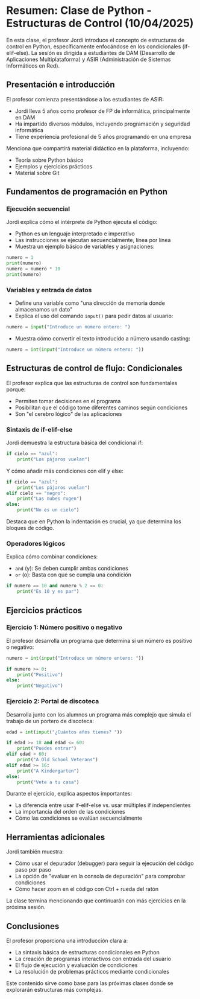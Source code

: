



# Resumen: Clase de Python - Estructuras de Control (10/04/2025)

En esta clase, el profesor Jordi introduce el concepto de estructuras de control en Python, específicamente enfocándose en los condicionales (if-elif-else). La sesión es dirigida a estudiantes de DAM (Desarrollo de Aplicaciones Multiplataforma) y ASIR (Administración de Sistemas Informáticos en Red).

## Presentación e introducción

El profesor comienza presentándose a los estudiantes de ASIR:
- Jordi lleva 5 años como profesor de FP de informática, principalmente en DAM
- Ha impartido diversos módulos, incluyendo programación y seguridad informática
- Tiene experiencia profesional de 5 años programando en una empresa

Menciona que compartirá material didáctico en la plataforma, incluyendo:
- Teoría sobre Python básico
- Ejemplos y ejercicios prácticos
- Material sobre Git

## Fundamentos de programación en Python

### Ejecución secuencial
Jordi explica cómo el intérprete de Python ejecuta el código:
- Python es un lenguaje interpretado e imperativo
- Las instrucciones se ejecutan secuencialmente, línea por línea
- Muestra un ejemplo básico de variables y asignaciones:
```python
numero = 1
print(numero)
numero = numero * 10
print(numero)
```

### Variables y entrada de datos
- Define una variable como "una dirección de memoria donde almacenamos un dato"
- Explica el uso del comando `input()` para pedir datos al usuario:
```python
numero = input("Introduce un número entero: ")
```
- Muestra cómo convertir el texto introducido a número usando casting:
```python
numero = int(input("Introduce un número entero: "))
```

## Estructuras de control de flujo: Condicionales

El profesor explica que las estructuras de control son fundamentales porque:
- Permiten tomar decisiones en el programa
- Posibilitan que el código tome diferentes caminos según condiciones
- Son "el cerebro lógico" de las aplicaciones

### Sintaxis de if-elif-else

Jordi demuestra la estructura básica del condicional if:
```python
if cielo == "azul":
    print("Los pájaros vuelan")
```

Y cómo añadir más condiciones con elif y else:
```python
if cielo == "azul":
    print("Los pájaros vuelan")
elif cielo == "negro":
    print("Las nubes rugen")
else:
    print("No es un cielo")
```

Destaca que en Python la indentación es crucial, ya que determina los bloques de código.

### Operadores lógicos

Explica cómo combinar condiciones:
- `and` (y): Se deben cumplir ambas condiciones
- `or` (o): Basta con que se cumpla una condición

```python
if numero == 10 and numero % 2 == 0:
    print("Es 10 y es par")
```

## Ejercicios prácticos

### Ejercicio 1: Número positivo o negativo
El profesor desarrolla un programa que determina si un número es positivo o negativo:

```python
numero = int(input("Introduce un número entero: "))

if numero >= 0:
    print("Positivo")
else:
    print("Negativo")
```

### Ejercicio 2: Portal de discoteca
Desarrolla junto con los alumnos un programa más complejo que simula el trabajo de un portero de discoteca:

```python
edad = int(input("¿Cuántos años tienes? "))

if edad >= 18 and edad <= 60:
    print("Puedes entrar")
elif edad > 60:
    print("A Old School Veterans")
elif edad >= 16:
    print("A Kindergarten")
else:
    print("Vete a tu casa")
```

Durante el ejercicio, explica aspectos importantes:
- La diferencia entre usar if-elif-else vs. usar múltiples if independientes
- La importancia del orden de las condiciones
- Cómo las condiciones se evalúan secuencialmente

## Herramientas adicionales

Jordi también muestra:
- Cómo usar el depurador (debugger) para seguir la ejecución del código paso por paso
- La opción de "evaluar en la consola de depuración" para comprobar condiciones
- Cómo hacer zoom en el código con Ctrl + rueda del ratón

La clase termina mencionando que continuarán con más ejercicios en la próxima sesión.

## Conclusiones

El profesor proporciona una introducción clara a:
- La sintaxis básica de estructuras condicionales en Python
- La creación de programas interactivos con entrada del usuario
- El flujo de ejecución y evaluación de condiciones
- La resolución de problemas prácticos mediante condicionales

Este contenido sirve como base para las próximas clases donde se explorarán estructuras más complejas.